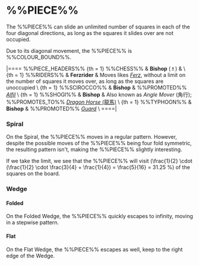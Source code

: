 # %%PIECE%%

The %%PIECE%% can slide an unlimited number of squares in
each of the four diagonal directions, as long as the squares it
slides over are not occupied.

Due to its diagonal movement, the %%PIECE%% is %%COLOUR_BOUND%%.

|====
%%PIECE_HEADERS%%
{th = 1} %%CHESS%%
       & **Bishop** (&#x2657;)
       & \\
{th = 1} %%RIDERS%%
       & **Ferzrider**
       & Moves likes [*Ferz*](ferz.html), without a limit on the number
         of squares it moves over, as long as the squares are unoccupied \\
{th = 1} %%SCIROCCO%%
       & **Bishop**
       & %%PROMOTED%% [*Alfil*](alfil.html) \\
{th = 1} %%SHOGI%%
       & **Bishop**
       & Also known as *Angle Mover* (&#x89d2;&#x884c;); %%PROMOTES_TO%%
         [*Dragon Horse* (&#x9f8d;&#x99ac;)](dragon_horse.html) \\
{th = 1} %%TYPHOON%%
       & **Bishop**
       & %%PROMOTED%% [*Guard*](guard.html) \\
====|

### Spiral

On the Spiral, the %%PIECE%% moves in a regular pattern. However, 
despite the possible moves of the %%PIECE%% being four fold symmetric,
the resulting pattern isn't, making the %%PIECE%% slightly interesting.

If we take the limit, we see that the %%PIECE%% will visit
\(\frac{1}{2} \cdot (\frac{1}{2} \cdot \frac{3}{4} + \frac{1}{4}) =
  \frac{5}{16} = 31.25 \%\) of the squares on the board.

### Wedge

#### Folded

On the Folded Wedge, the %%PIECE%% quickly escapes to infinity, moving in
a stepwise pattern.

#### Flat

On the Flat Wedge, the %%PIECE%% escapes as well, keep to the right
edge of the Wedge.
